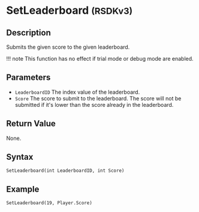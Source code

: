 # SetLeaderboard <small>(RSDKv3)</small>

## Description
Submits the given score to the given leaderboard.

!!! note
    This function has no effect if trial mode or debug mode are enabled.

## Parameters
- `LeaderboardID`
The index value of the leaderboard.
- `Score`
The score to submit to the leaderboard. The score will not be submitted if it's lower than the score already in the leaderboard.

## Return Value
None.

## Syntax
```
SetLeaderboard(int LeaderboardID, int Score)
```

## Example
```
SetLeaderboard(19, Player.Score)
```